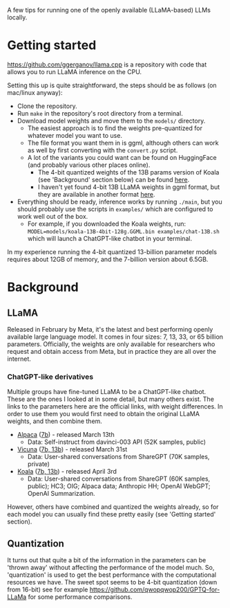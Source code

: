 A few tips for running one of the openly available (LLaMA-based) LLMs locally.


# Getting started
https://github.com/ggerganov/llama.cpp is a repository with code that allows you to run LLaMA inference on the CPU.

Setting this up is quite straightforward, the steps should be as follows (on mac/linux anyway):
 - Clone the repository.
 - Run `make` in the repository's root directory from a terminal.
 - Download model weights and move them to the `models/` directory.
    - The easiest approach is to find the weights pre-quantized for whatever model you want to use.
    - The file format you want them in is ggml, although others can work as well by first converting with the `convert.py` script.
    - A lot of the variants you could want can be found on HuggingFace (and probably various other places online).
      - The 4-bit quantized weights of the 13B params version of Koala (see 'Background' section below) can be found [here](https://huggingface.co/TheBloke/koala-13B-GPTQ-4bit-128g-GGML).
      - I haven't yet found 4-bit 13B LLaMA weights in ggml format, but they are available in another format [here](https://huggingface.co/camelids/llama-13b-int4-gptq-groupsize128-safetensors).
 - Everything should be ready, inference works by running `./main`, but you should probably use the scripts in `examples/` which are configured to work well out of the box.
    - For example, if you downloaded the Koala weights, run: `MODEL=models/koala-13B-4bit-128g.GGML.bin examples/chat-13B.sh` which will launch a ChatGPT-like chatbot in your terminal.

In my experience running the 4-bit quantized 13-billion parameter models requires about 12GB of memory, and the 7-billion version about 6.5GB.


# Background
## LLaMA 
Released in February by Meta, it's the latest and best performing openly available large language model.
It comes in four sizes: 7, 13, 33, or 65 billion parameters.
Officially, the weights are only available for researchers who request and obtain access from Meta, but in practice they are all over the internet.

### ChatGPT-like derivatives
Multiple groups have fine-tuned LLaMA to be a ChatGPT-like chatbot.
These are the ones I looked at in some detail, but many others exist.
The links to the parameters here are the official links, with weight differences. 
In order to use them you would first need to obtain the original LLaMA weights, and then combine them.
- [Alpaca](https://crfm.stanford.edu/2023/03/13/alpaca.html) ([7b](https://huggingface.co/tatsu-lab/alpaca-7b-wdiff/tree/main)) - released March 13th
  - Data: Self-instruct from davinci-003 API (52K samples, public)
- [Vicuna](https://vicuna.lmsys.org/) ([7b, 13b](https://github.com/lm-sys/FastChat#vicuna-weights)) - released March 31st
  - Data: User-shared conversations from ShareGPT (70K samples, private)
- [Koala](https://bair.berkeley.edu/blog/2023/04/03/koala/) ([7b, 13b](https://drive.google.com/drive/folders/10f7wrlAFoPIy-TECHsx9DKIvbQYunCfl)) - released April 3rd
  - Data: User-shared conversations from ShareGPT (60K samples, public); HC3; OIG; Alpaca data; Anthropic HH; OpenAI WebGPT; OpenAI Summarization.

However, others have combined and quantized the weights already, so for each model you can usually find these pretty easily (see 'Getting started' section).

## Quantization
It turns out that quite a bit of the information in the parameters can be 'thrown away' without affecting the performance of the model much.
So, 'quantization' is used to get the best performance with the computational resources we have.
The sweet spot seems to be 4-bit quantization (down from 16-bit) see for example https://github.com/qwopqwop200/GPTQ-for-LLaMa for some performance comparisons.

